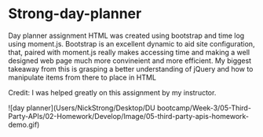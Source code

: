 # Strong-day-planner

Day planner assignment HTML was created using bootstrap and time log using moment.js. Bootstrap is an excellent dynamic to aid site configuration, that, paired with moment.js really makes accessing time and making a well designed web page much more convineient and more efficient. My biggest takeaway from this is grasping a better understanding of jQuery and how to manipulate items from there to place in HTML

Credit: I was helped greatly on this assignment by my instructor.

![day planner](Users/NickStrong/Desktop/DU bootcamp/Week-3/05-Third-Party-APIs/02-Homework/Develop/Image/05-third-party-apis-homework-demo.gif)
